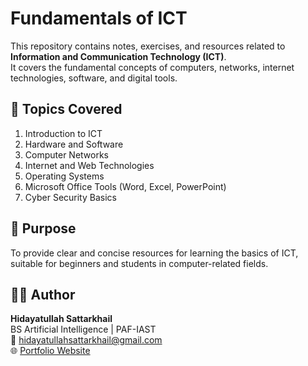 # Fundamentals of ICT

This repository contains notes, exercises, and resources related to **Information and Communication Technology (ICT)**.  
It covers the fundamental concepts of computers, networks, internet technologies, software, and digital tools.

## 📘 Topics Covered
1. Introduction to ICT  
2. Hardware and Software  
3. Computer Networks  
4. Internet and Web Technologies  
5. Operating Systems  
6. Microsoft Office Tools (Word, Excel, PowerPoint)  
7. Cyber Security Basics  

## 🧠 Purpose
To provide clear and concise resources for learning the basics of ICT, suitable for beginners and students in computer-related fields.

## 🧑‍💻 Author
**Hidayatullah Sattarkhail**  
BS Artificial Intelligence | PAF-IAST  
📧 [hidayatullahsattarkhail@gmail.com](mailto:hidayatullahsattarkhail@gmail.com)  
🌐 [Portfolio Website](https://hidayatsattarkhail.netlify.app)

